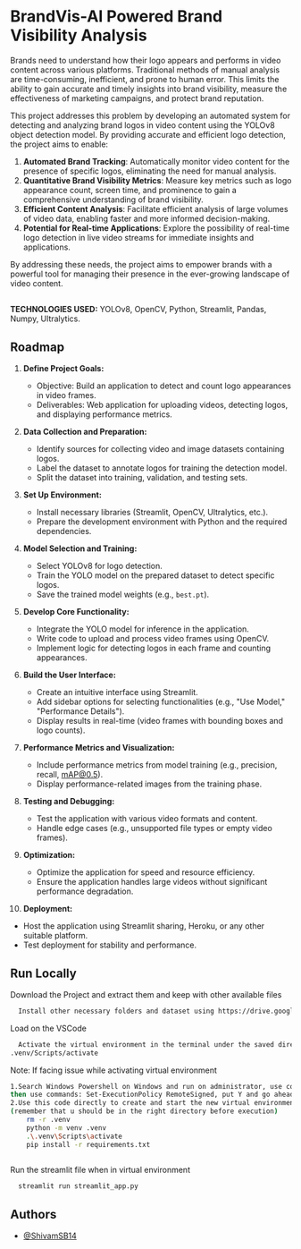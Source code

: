 
# BrandVis-AI Powered Brand Visibility Analysis
Brands need to understand how their logo appears and performs in video content across various platforms.  Traditional methods of manual analysis are time-consuming, inefficient, and prone to human error. This limits the ability to gain accurate and timely insights into brand visibility, measure the effectiveness of marketing campaigns, and protect brand reputation.

This project addresses this problem by developing an automated system for detecting and analyzing brand logos in video content using the YOLOv8 object detection model. By providing accurate and efficient logo detection, the project aims to enable:

1. **Automated Brand Tracking**: Automatically monitor video content for the presence of specific logos, eliminating the need for manual analysis.
2. **Quantitative Brand Visibility Metrics**: Measure key metrics such as logo appearance count, screen time, and prominence to gain a comprehensive understanding of brand visibility.
3. **Efficient Content Analysis**: Facilitate efficient analysis of large volumes of video data, enabling faster and more informed decision-making.
4. **Potential for Real-time Applications**: Explore the possibility of real-time logo detection in live video streams for immediate insights and applications.

By addressing these needs, the project aims to empower brands with a powerful tool for managing their presence in the ever-growing landscape of video content.



## 

**TECHNOLOGIES USED:** YOLOv8, OpenCV, Python, Streamlit, Pandas, Numpy, Ultralytics.



## Roadmap

1. **Define Project Goals:**
   - Objective: Build an application to detect and count logo appearances in video frames.
   - Deliverables: Web application for uploading videos, detecting logos, and displaying performance metrics.

2. **Data Collection and Preparation:**
   - Identify sources for collecting video and image datasets containing logos.
   - Label the dataset to annotate logos for training the detection model.
   - Split the dataset into training, validation, and testing sets.

3. **Set Up Environment:**
   - Install necessary libraries (Streamlit, OpenCV, Ultralytics, etc.).
   - Prepare the development environment with Python and the required dependencies.

4. **Model Selection and Training:**
   - Select YOLOv8 for logo detection.
   - Train the YOLO model on the prepared dataset to detect specific logos.
   - Save the trained model weights (e.g., `best.pt`).

5. **Develop Core Functionality:**
   - Integrate the YOLO model for inference in the application.
   - Write code to upload and process video frames using OpenCV.
   - Implement logic for detecting logos in each frame and counting appearances.

6. **Build the User Interface:**
   - Create an intuitive interface using Streamlit.
   - Add sidebar options for selecting functionalities (e.g., "Use Model," "Performance Details").
   - Display results in real-time (video frames with bounding boxes and logo counts).

7. **Performance Metrics and Visualization:**
   - Include performance metrics from model training (e.g., precision, recall, mAP@0.5).
   - Display performance-related images from the training phase.

8. **Testing and Debugging:**
   - Test the application with various video formats and content.
   - Handle edge cases (e.g., unsupported file types or empty video frames).

9. **Optimization:**
   - Optimize the application for speed and resource efficiency.
   - Ensure the application handles large videos without significant performance degradation.

10. **Deployment:**
   - Host the application using Streamlit sharing, Heroku, or any other suitable platform.
   - Test deployment for stability and performance.


## Run Locally

Download the Project and extract them and keep with other available files

```bash
  Install other necessary folders and dataset using https://drive.google.com/file/d/1ZmpfWJ3KGeNqPf4U787kifF3HA6fYo4Z/view?usp=sharing
```

Load on the VSCode

```bash
  Activate the virtual environment in the terminal under the saved directory
.venv/Scripts/activate
```

Note: If facing issue while activating virtual environment

```bash
1.Search Windows Powershell on Windows and run on administrator, use commands: Get-ExecutionPolicy, 
then use commands: Set-ExecutionPolicy RemoteSigned, put Y and go ahead. Try to enter virtual environment again.
2.Use this code directly to create and start the new virtual environment:
(remember that u should be in the right directory before execution)
	rm -r .venv
	python -m venv .venv
	.\.venv\Scripts\activate  
	pip install -r requirements.txt
 
```

Run the streamlit file when in virtual environment

```bash
  streamlit run streamlit_app.py
```


## Authors

- [@ShivamSB14](https://www.github.com/ShivamSB14)

